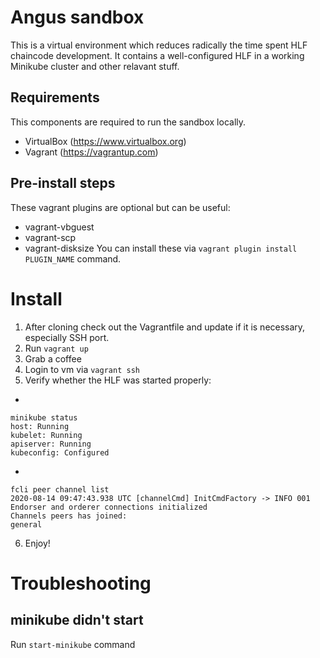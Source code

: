 # Angus sandbox

This is a virtual environment which reduces radically the time spent HLF chaincode development.
It contains a well-configured HLF in a working Minikube cluster and other relavant stuff.

## Requirements

This components are required to run the sandbox locally.
- VirtualBox (https://www.virtualbox.org)
- Vagrant (https://vagrantup.com)

## Pre-install steps

These vagrant plugins are optional but can be useful:
- vagrant-vbguest
- vagrant-scp
- vagrant-disksize
You can install these via `vagrant plugin install PLUGIN_NAME` command.

# Install

1. After cloning check out the Vagrantfile and update if it is necessary, especially SSH port.
2. Run `vagrant up` 
3. Grab a coffee
4. Login to vm via `vagrant ssh`
5. Verify whether the HLF was started properly:
- 
```
minikube status
host: Running
kubelet: Running
apiserver: Running
kubeconfig: Configured
```
- 
```
fcli peer channel list
2020-08-14 09:47:43.938 UTC [channelCmd] InitCmdFactory -> INFO 001 Endorser and orderer connections initialized
Channels peers has joined:
general
```
6. Enjoy!

# Troubleshooting
## minikube didn't start
Run `start-minikube` command


